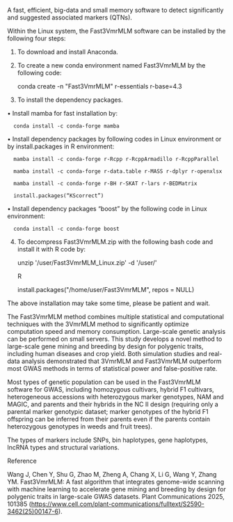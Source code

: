 A fast, efficient, big-data and small memory software to detect significantly and suggested associated markers (QTNs).

Within the Linux system, the Fast3VmrMLM software can be installed by the following four steps:

1) To download and install Anaconda.

2) To create a new conda environment named Fast3VmrMLM by the following code:

   conda create -n "Fast3VmrMLM" r-essentials r-base=4.3
   
3) To install the dependency packages.
   
  •	Install mamba for fast installation by:
  
      conda install -c conda-forge mamba
      
  •	Install dependency packages by following codes in Linux environment or by install.packages in R environment:
  
      mamba install -c conda-forge r-Rcpp r-RcppArmadillo r-RcppParallel
    
      mamba install -c conda-forge r-data.table r-MASS r-dplyr r-openxlsx
      
      mamba install -c conda-forge r-BH r-SKAT r-lars r-BEDMatrix
      
      install.packages(“KScorrect”)
      
  •	Install dependency packages “boost” by the following code in Linux environment:
  
      conda install -c conda-forge boost
      
4) To decompress Fast3VmrMLM.zip with the following bash code and install it with R code by:
   
   unzip '/user/Fast3VmrMLM_Linux.zip' -d '/user/'

   R

   install.packages("/home/user/Fast3VmrMLM", repos = NULL)


The above installation may take some time, please be patient and wait.

The Fast3VmrMLM method combines multiple statistical and computational techniques with the 3VmrMLM method to significantly optimize computation speed and memory consumption. Large-scale genetic analysis can be performed on small servers. This study develops a novel method to large-scale gene mining and breeding by design for polygenic traits, including human diseases and crop yield. Both simulation studies and real-data analysis demonstrated that 3VmrMLM and Fast3VmrMLM outperform most GWAS methods in terms of statistical power and false-positive rate.

Most types of genetic population can be used in the Fast3VmrMLM software for GWAS, including homozygous cultivars, hybrid F1 cultivars, heterogeneous accessions with heterozygous marker genotypes, NAM and MAGIC, and parents and their hybrids in the NC II design (requiring only a parental marker genotypic dataset; marker genotypes of the hybrid F1 offspring can be inferred from their parents even if the parents contain heterozygous genotypes in weeds and fruit trees).

The types of markers include SNPs, bin haplotypes, gene haplotypes, lncRNA types and structural variations.

Reference

Wang J, Chen Y, Shu G, Zhao M, Zheng A, Chang X, Li G, Wang Y, Zhang YM. Fast3VmrMLM: A fast algorithm that integrates genome-wide scanning with machine learning to accelerate gene mining and breeding by design for polygenic traits in large-scale GWAS datasets. Plant Communications 2025, 101385 (https://www.cell.com/plant-communications/fulltext/S2590-3462(25)00147-6).
